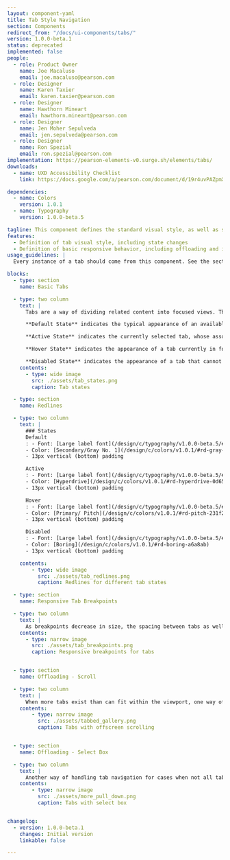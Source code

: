 ```yaml
---
layout: component-yaml
title: Tab Style Navigation
section: Components
redirect_from: "/docs/ui-components/tabs/"
version: 1.0.0-beta.1
status: deprecated
implemented: false
people:
  - role: Product Owner
    name: Joe Macaluso
    email: joe.macaluso@pearson.com
  - role: Designer
    name: Karen Taxier
    email: karen.taxier@pearson.com
  - role: Designer
    name: Hawthorn Mineart
    email: hawthorn.mineart@pearson.com
  - role: Designer
    name: Jen Moher Sepulveda
    email: jen.sepulveda@pearson.com
  - role: Designer
    name: Ron Spezial
    email: ron.spezial@pearson.com
implementation: https://pearson-elements-v0.surge.sh/elements/tabs/
downloads:
  - name: UXD Accessibility Checklist
    link: https://docs.google.com/a/pearson.com/document/d/19r4uvPAZpmXRwT_krIr9MqHLYC-Vgjah2kPDi9PYaQA/edit?usp=sharing

dependencies:
  - name: Colors
    version: 1.0.1
  - name: Typography
    version: 1.0.0-beta.5

tagline: This component defines the standard visual style, as well as some basic behavior for tabs.
features:
  - Definition of tab visual style, including state changes
  - Definition of basic responsive behavior, including offloading and infinite scroll variations
usage_guidelines: |
  Every instance of a tab should come from this component. See the sections below for information about when to use the different responsive options.

blocks:
  - type: section
    name: Basic Tabs

  - type: two column
    text: |
      Tabs are a way of dividing related content into focused views. They can be used as high level navigation, or to quickly switch between something like groups of content or  aspects of a single textbook. Tabs may be used on an entire page, or within a closed container. In most cases, they should be located above the content or views they're dividing.  

      **Default State** indicates the typical appearance of an available, but not selected tab

      **Active State** indicates the currently selected tab, whose associated content is currently being displayed

      **Hover State** indicates the appearance of a tab currently in focus

      **Disabled State** indicates the appearance of a tab that cannot be selected or displayed
    contents:
      - type: wide image
        src: ./assets/tab_states.png
        caption: Tab states

  - type: section
    name: Redlines

  - type: two column
    text: |
      ### States
      Default
      : - Font: [Large label font](/design/c/typography/v1.0.0-beta.5/#rd-large-label)
      - Color: [Secondary/Gray No. 1](/design/c/colors/v1.0.1/#rd-gray-no-1-565656)
      - 13px vertical (bottom) padding

      Active
      : - Font: [Large label font](/design/c/typography/v1.0.0-beta.5/#rd-large-label)
      - Color: [Hyperdrive](/design/c/colors/v1.0.1/#rd-hyperdrive-0d65a6)
      - 13px vertical (bottom) padding

      Hover
      : - Font: [Large label font](/design/c/typography/v1.0.0-beta.5/#rd-large-label)
      - Color: [Primary/ Pitch](/design/c/colors/v1.0.1/#rd-pitch-231f20)
      - 13px vertical (bottom) padding

      Disabled
      : - Font: [Large label font](/design/c/typography/v1.0.0-beta.5/#rd-large-label)
      - Color: [Boring](/design/c/colors/v1.0.1/#rd-boring-a6a8ab)
      - 13px vertical (bottom) padding

    contents:
        - type: wide image
          src: ./assets/tab_redlines.png
          caption: Redlines for different tab states

  - type: section
    name: Responsive Tab Breakpoints

  - type: two column
    text: |
      As breakpoints decrease in size, the spacing between tabs as well as the width of the leftmost margin decreases.
    contents:
      - type: narrow image
        src: ./assets/tab_breakpoints.png
        caption: Responsive breakpoints for tabs


  - type: section
    name: Offloading - Scroll

  - type: two column
    text: |
      When more tabs exist than can fit within the viewport, one way of handling tab navigation is to provide a means to scroll or navigate to the next tab in sequence. This can be done in a linear or looping (carousel) fashion.
    contents:
        - type: narrow image
          src: ./assets/tabbed_gallery.png
          caption: Tabs with offscreen scrolling


  - type: section
    name: Offloading - Select Box

  - type: two column
    text: |
      Another way of handling tab navigation for cases when not all tabs fit within the viewport or when it's not desirable to show all tabs at once is to make use of a select box to contain the non visible tabs. If an item is selected from the select box, that item then takes the place of the last visible tab, and that tab becomes an availble selection within the select box.
    contents:
        - type: narrow image
          src: ./assets/more_pull_down.png
          caption: Tabs with select box


changelog:
  - version: 1.0.0-beta.1
    changes: Initial version
    linkable: false

---
```

